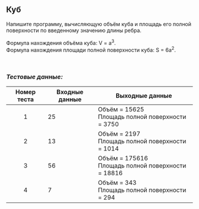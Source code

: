 ## Куб

Напишите программу, вычисляющую объём куба и площадь его полной поверхности по введенному значению длины ребра.

Формула нахождения объёма куба: V = a<sup>3</sup>.<br>
Формула нахождения площади полной поверхности куба: S = 6a<sup>2</sup>.

<br>

### *Тестовые данные:*

| Номер теста | Входные данные | Выходные данные                                      |
|:-----------:|----------------|------------------------------------------------------|
|      1      | 25             | Объём = 15625<br>Площадь полной поверхности = 3750   |
|      2      | 13             | Объём = 2197<br>Площадь полной поверхности = 1014    |
|      3      | 56             | Объём = 175616<br>Площадь полной поверхности = 18816 |
|      4      | 7              | Объём = 343<br>Площадь полной поверхности = 294     |